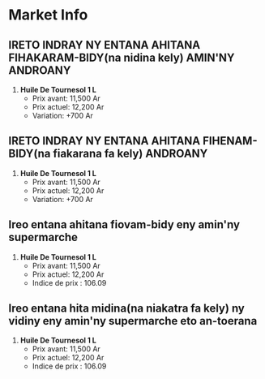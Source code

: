 # Market Info

## IRETO INDRAY NY ENTANA AHITANA FIHAKARAM-BIDY(na nidina kely) AMIN'NY ANDROANY

1. **Huile De Tournesol 1 L**
   - Prix avant: 11,500 Ar
   - Prix actuel: 12,200 Ar
   - Variation: +700 Ar

## IRETO INDRAY NY ENTANA AHITANA FIHENAM-BIDY(na fiakarana fa kely) ANDROANY

1. **Huile De Tournesol 1 L**
   - Prix avant: 11,500 Ar
   - Prix actuel: 12,200 Ar
   - Variation: +700 Ar

## Ireo entana ahitana fiovam-bidy eny amin'ny supermarche

1. **Huile De Tournesol 1 L**
   - Prix avant: 11,500 Ar
   - Prix actuel: 12,200 Ar
   - Indice de prix : 106.09

## Ireo entana hita midina(na niakatra fa kely) ny vidiny eny amin'ny supermarche eto an-toerana

1. **Huile De Tournesol 1 L**
   - Prix avant: 11,500 Ar
   - Prix actuel: 12,200 Ar
   - Indice de prix : 106.09

